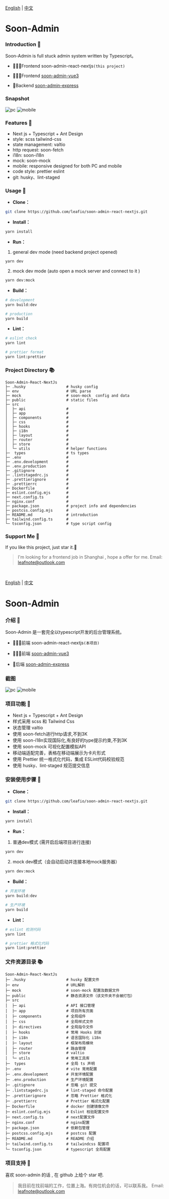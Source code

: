 [English](#soon-admin) | [中文](#soon-admin-1)

# Soon-Admin

### Introduction 📖

Soon-Admin is full stuck admin system written by Typescript。

- 🧑‍🤝‍🧑Frontend soon-admin-react-nextjs`(this project)`

- 🧑‍🤝‍🧑Frontend [soon-admin-vue3](https://github.com/leafio/soon-admin-vue3)

- 👭Backend [soon-admin-express](https://github.com/leafio/soon-admin-express)

### Snapshot

![pc](https://raw.githubusercontent.com/leafio/soon-admin-react-nextjs/main/public/pc-en.png)
![mobile](https://raw.githubusercontent.com/leafio/soon-admin-react-nextjs/main/public/mobile-en.png)

### Features 🔨

- Next js + Typescript + Ant Design
- style: scss tailwind-css
- state management: valtio
- http request: soon-fetch
- i18n: soon-i18n
- mock: soon-mock
- mobile: responsive designed for both PC and mobile
- code style: prettier eslint
- git: husky、lint-staged

### Usage 📔

- **Clone：**

```bash
git clone https://github.com/leafio/soon-admin-react-nextjs.git
```

- **Install：**

```bash
yarn install
```

- **Run：**

1.  general dev mode (need backend project opened)

```bash
yarn dev
```

2.  mock dev mode (auto open a mock server and connect to it )

```bash
yarn dev:mock
```

- **Build：**

```bash
# development
yarn build:dev

# production
yarn build
```

- **Lint：**

```bash
# eslint check
yarn lint

# prettier format
yarn lint:prettier
```

### Project Directory 📚

```text
Soon-Admin-React-NextJs
├─ .husky                  # husky config
├─ env                     # URL parse
├─ mock                    # soon-mock  config and data
├─ public                  # static files
├─ src
│  ├─ api                  #
│  ├─ app                  #
│  ├─ components           #
│  ├─ css                  #
│  ├─ hooks                #
│  ├─ i18n                 #
│  ├─ layout               #
│  ├─ router               #
│  ├─ store                #
│  └─ utils                # helper functions
├─  types                  # ts types
├─ .env                    #
├─ .env.development        #
├─ .env.production         #
├─ .gitignore              #
├─ .lintstagedrc.js        #
├─ .prettierignore         #
├─ .prettierrc             #
├─ Dockerfile              #
├─ eslint.config.mjs       #
├─ next.config.ts          #
├─ nginx.conf              #
├─ package.json            # project info and dependencies
├─ postcss.config.mjs      #
├─ README.md               # introduction
├─ tailwind.config.ts      #
└─ tsconfig.json           # type script config

```

### Support Me 🍵

If you like this project, just star it.🚀

> I'm looking for a frontend job in Shanghai , hope a offer for me.
> Email: leafnote@outlook.com

<br />

[English](#soon-admin) | [中文](#soon-admin-1)

# Soon-Admin

### 介绍 📖

Soon-Admin 是一套完全以typescript开发的后台管理系统。

- 🧑‍🤝‍🧑前端 soon-admin-react-nextjs`(本项目)`

- 🧑‍🤝‍🧑前端 [soon-admin-vue3](https://github.com/leafio/soon-admin-vue3)

- 👭后端 [soon-admin-express](https://github.com/leafio/soon-admin-express)

### 截图

![pc](https://raw.githubusercontent.com/leafio/soon-admin-react-nextjs/main/public/pc-zh.png)
![mobile](https://raw.githubusercontent.com/leafio/soon-admin-react-nextjs/main/public/mobile-zh.png)

### 项目功能 🔨

- Next js + Typescript + Ant Design
- 样式采用 scss 和 Tailwind Css
- 状态管理 valtio
- 使用 soon-fetch进行http请求,不到3K
- 使用 soon-i18n实现国际化,有良好的type提示约束,不到3K
- 使用 soon-mock 可视化配置模拟API
- 移动端适配完善，表格在移动端展示为卡片形式
- 使用 Prettier 统一格式化代码，集成 ESLint代码校验规范
- 使用 husky、lint-staged 规范提交信息

### 安装使用步骤 📔

- **Clone：**

```bash
git clone https://github.com/leafio/soon-admin-react-nextjs.git
```

- **Install：**

```bash
yarn install
```

- **Run：**

1.  普通dev模式 (需开启后端项目进行连接)

```bash
yarn dev
```

2.  mock dev模式（会自动启动并连接本地mock服务器）

```bash
yarn dev:mock
```

- **Build：**

```bash
# 开发环境
yarn build:dev

# 生产环境
yarn build
```

- **Lint：**

```bash
# eslint 检测代码
yarn lint

# prettier 格式化代码
yarn lint:prettier
```

### 文件资源目录 📚

```text
Soon-Admin-React-NextJs
├─ .husky                  # husky 配置文件
├─ env                     # URL解析
├─ mock                    # soon-mock 配置及数据文件
├─ public                  # 静态资源文件（该文件夹不会被打包）
├─ src
│  ├─ api                  # API 接口管理
│  ├─ app                  # 项目所有页面
│  ├─ components           # 全局组件
│  ├─ css                  # 全局样式文件
│  ├─ directives           # 全局指令文件
│  ├─ hooks                # 常用 Hooks 封装
│  ├─ i18n                 # 语言国际化 i18n
│  ├─ layout               # 框架布局模块
│  ├─ router               # 路由管理
│  ├─ store                # valtio
│  └─ utils                # 常用工具库
├─  types                  # 全局 ts 声明
├─ .env                    # vite 常用配置
├─ .env.development        # 开发环境配置
├─ .env.production         # 生产环境配置
├─ .gitignore              # 忽略 git 提交
├─ .lintstagedrc.js        # lint-staged 命令配置
├─ .prettierignore         # 忽略 Prettier 格式化
├─ .prettierrc             # Prettier 格式化配置
├─ Dockerfile              # docker 创建镜像文件
├─ eslint.config.mjs       # Eslint 校验配置文件
├─ next.config.ts          # next配置文件
├─ nginx.conf              # nginx配置
├─ package.json            # 依赖包管理
├─ postcss.config.mjs      # postcss 配置
├─ README.md               # README 介绍
├─ tailwind.config.ts      # tailwindcss 配置项
└─ tsconfig.json           # typescript 全局配置

```

### 项目支持 🍵

喜欢 soon-admin 的话 , 在 github 上给个 star 吧.

> 我目前在找前端的工作，位置上海。有岗位机会的话，可以联系我。
> Email: leafnote@outlook.com
